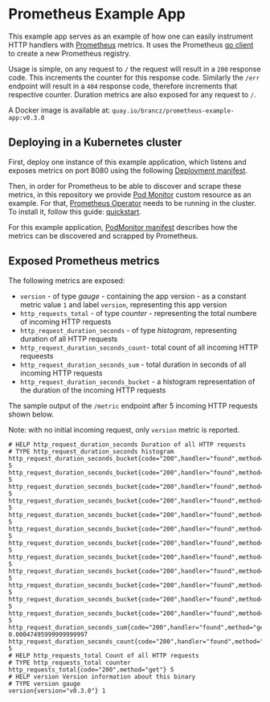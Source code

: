 # Prometheus Example App

This example app serves as an example of how one can easily instrument HTTP handlers with [Prometheus][prometheus] metrics. It uses the Prometheus [go client][client-golang] to create a new Prometheus registry.

Usage is simple, on any request to `/` the request will result in a `200` response code. This increments the counter for this response code. Similarly the `/err` endpoint will result in a `404` response code, therefore increments that respective counter. Duration metrics are also exposed for any request to `/`.

A Docker image is available at: `quay.io/brancz/prometheus-example-app:v0.3.0`

## Deploying in a Kubernetes cluster

First, deploy one instance of this example application, which listens and exposes metrics on port 8080 using the following [Deployment manifest](manifests/deployment.yaml).

Then, in order for Prometheus to be able to discover and scrape these metrics, in this repository we provide [Pod Monitor][prometheus-operator-crd] custom resource as an example. For that, [Prometheus Operator][prometheus-operator] needs to be running in the cluster. To install it, follow this guide: [quickstart][prometheus-operator-quickstart].

For this example application, [PodMonitor manifest](manifests/pod-monitor.yaml) describes how the metrics can be discovered and scrapped by Prometheus.

[prometheus]:https://prometheus.io/
[client-golang]:https://github.com/prometheus/client_golang
[prometheus-operator]:https://github.com/prometheus-operator/prometheus-operator
[prometheus-operator-quickstart]:https://github.com/coreos/prometheus-operator#quickstart
[prometheus-operator-crd]:https://github.com/coreos/prometheus-operator#customresourcedefinitions

## Exposed Prometheus metrics

The following metrics are exposed:

- `version` - of type _gauge_ - containing the app version - as a constant metric value `1` and label `version`, representing this app version
- `http_requests_total` - of type _counter_ - representing the total numbere of incoming HTTP requests
- `http_request_duration_seconds` - of type _histogram_, representing duration of all HTTP requests
- `http_request_duration_seconds_count`- total count of all incoming HTTP requeests
- `http_request_duration_seconds_sum` - total duration in seconds of all incoming HTTP requests
- `http_request_duration_seconds_bucket` - a histogram representation of the duration of the incoming HTTP requests

The sample output of the `/metric` endpoint after 5 incoming HTTP requests shown below.

Note: with no initial incoming request, only `version` metric is reported.

```
# HELP http_request_duration_seconds Duration of all HTTP requests
# TYPE http_request_duration_seconds histogram
http_request_duration_seconds_bucket{code="200",handler="found",method="get",le="0.005"} 5
http_request_duration_seconds_bucket{code="200",handler="found",method="get",le="0.01"} 5
http_request_duration_seconds_bucket{code="200",handler="found",method="get",le="0.025"} 5
http_request_duration_seconds_bucket{code="200",handler="found",method="get",le="0.05"} 5
http_request_duration_seconds_bucket{code="200",handler="found",method="get",le="0.1"} 5
http_request_duration_seconds_bucket{code="200",handler="found",method="get",le="0.25"} 5
http_request_duration_seconds_bucket{code="200",handler="found",method="get",le="0.5"} 5
http_request_duration_seconds_bucket{code="200",handler="found",method="get",le="1"} 5
http_request_duration_seconds_bucket{code="200",handler="found",method="get",le="2.5"} 5
http_request_duration_seconds_bucket{code="200",handler="found",method="get",le="5"} 5
http_request_duration_seconds_bucket{code="200",handler="found",method="get",le="10"} 5
http_request_duration_seconds_bucket{code="200",handler="found",method="get",le="+Inf"} 5
http_request_duration_seconds_sum{code="200",handler="found",method="get"} 0.00047495999999999997
http_request_duration_seconds_count{code="200",handler="found",method="get"} 5
# HELP http_requests_total Count of all HTTP requests
# TYPE http_requests_total counter
http_requests_total{code="200",method="get"} 5
# HELP version Version information about this binary
# TYPE version gauge
version{version="v0.3.0"} 1
```
